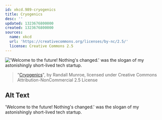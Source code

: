 ```yaml
---
id: xkcd.989-cryogenics
title: Cryogenics
desc: ''
updated: 1323676800000
created: 1323676800000
sources:
  name: xkcd
  url: 'https://creativecommons.org/licenses/by-nc/2.5/'
  license: Creative Commons 2.5
---
```

!['Welcome to the future! Nothing's changed.' was the slogan of my astonishingly short-lived tech startup.](https://imgs.xkcd.com/comics/cryogenics.png)
> "[Cryogenics](https://xkcd.com/989/)", by Randall Munroe, licensed under Creative Commons Attribution-NonCommercial 2.5 License

## Alt Text
'Welcome to the future! Nothing's changed.' was the slogan of my astonishingly short-lived tech startup.
